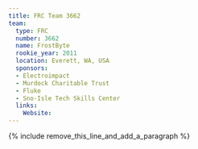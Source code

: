 ```yaml
---
title: FRC Team 3662
team:
  type: FRC
  number: 3662
  name: FrostByte
  rookie_year: 2011
  location: Everett, WA, USA
  sponsors:
  - Electroimpact
  - Murdock Charitable Trust
  - Fluke
  - Sno-Isle Tech Skills Center
  links:
    Website:
---
```


{% include remove_this_line_and_add_a_paragraph %}